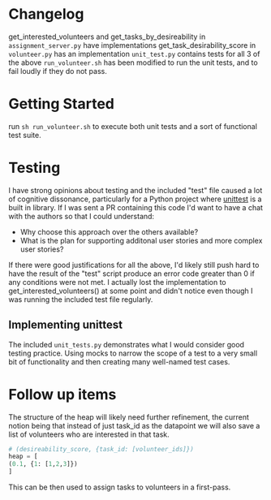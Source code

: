 # Changelog

get_interested_volunteers and get_tasks_by_desireability in `assignment_server.py` have implementations
get_task_desirability_score in `volunteer.py` has an implementation
`unit_test.py` contains tests for all 3 of the above
`run_volunteer.sh` has been modified to run the unit tests, and to fail loudly if they do not pass.

# Getting Started

run `sh run_volunteer.sh` to execute both unit tests and a sort of functional test suite.

# Testing

I have strong opinions about testing and the included "test" file caused a lot of cognitive dissonance, particularly for a Python project where [unittest](https://docs.python.org/3/library/unittest.html) is a built in library.  If I was sent a PR containing this code I'd want to have a chat with the authors so that I could understand:

- Why choose this approach over the others available?
- What is the plan for supporting additonal user stories and more complex user stories?

If there were good justifications for all the above, I'd likely still push hard to have the result of the "test" script produce an error code greater than 0 if any conditions were not met.  I actually lost the implementation to get_interested_volunteers() at some point and didn't notice even though I was running the included test file regularly.

## Implementing unittest

The included `unit_tests.py` demonstrates what I would consider good testing practice.  Using mocks to narrow the scope of a test to a very small bit of functionality and then creating many well-named test cases.

# Follow up items

The structure of the heap will likely need further refinement, the current notion being that instead of just task_id as the datapoint we will also save a list of volunteers who are interested in that task.

``` python
# (desireability_score, {task_id: [volunteer_ids]})
heap = [
(0.1, {1: [1,2,3]})
]
```

This can be then used to assign tasks to volunteers in a first-pass.
